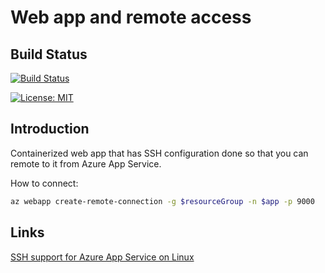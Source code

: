 # Web app and remote access

## Build Status

[![Build Status](https://dev.azure.com/jannemattila/jannemattila/_apis/build/status/JanneMattila.327-webapp-remote-access?branchName=master)](https://dev.azure.com/jannemattila/jannemattila/_build/latest?definitionId=47&branchName=master)

[![License: MIT](https://img.shields.io/badge/License-MIT-yellow.svg)](https://opensource.org/licenses/MIT)

## Introduction

Containerized web app that has SSH configuration done so that you can remote to it from Azure App Service.

How to connect: 

```bash
az webapp create-remote-connection -g $resourceGroup -n $app -p 9000
```

## Links

[SSH support for Azure App Service on Linux](https://docs.microsoft.com/en-us/azure/app-service/containers/app-service-linux-ssh-support)
